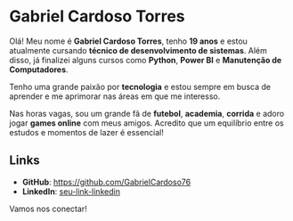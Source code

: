 # Gabriel Cardoso Torres

Olá! Meu nome é **Gabriel Cardoso Torres**, tenho **19 anos** e estou atualmente cursando **técnico de desenvolvimento de sistemas**. Além disso, já finalizei alguns cursos como **Python**, **Power BI** e **Manutenção de Computadores**.

Tenho uma grande paixão por **tecnologia** e estou sempre em busca de aprender e me aprimorar nas áreas em que me interesso.

Nas horas vagas, sou um grande fã de **futebol**, **academia**, **corrida** e adoro jogar **games online** com meus amigos. Acredito que um equilíbrio entre os estudos e momentos de lazer é essencial!

## Links

- **GitHub**: https://github.com/GabrielCardoso76
- **LinkedIn**: [seu-link-linkedin](#)

Vamos nos conectar!
